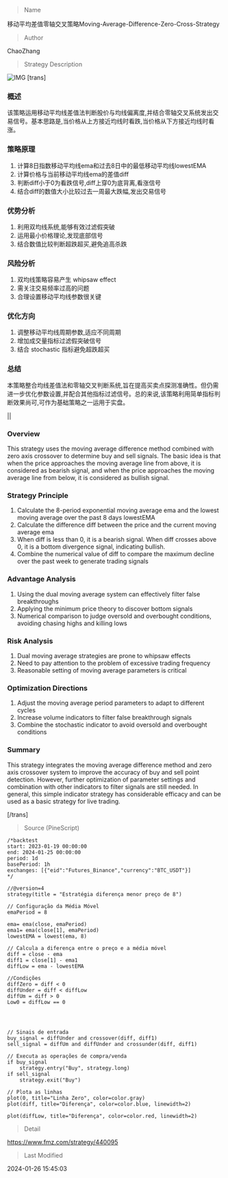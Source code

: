 
> Name

移动平均差值零轴交叉策略Moving-Average-Difference-Zero-Cross-Strategy

> Author

ChaoZhang

> Strategy Description

![IMG](https://www.fmz.com/upload/asset/fba222f1ecd01ae531.png)
[trans]

### 概述

该策略运用移动平均线差值法判断股价与均线偏离度,并结合零轴交叉系统发出交易信号。基本思路是,当价格从上方接近均线时看跌,当价格从下方接近均线时看涨。

### 策略原理  

1. 计算8日指数移动平均线ema和过去8日中的最低移动平均线lowestEMA
2. 计算价格与当前移动平均线ema的差值diff
3. 判断diff小于0为看跌信号,diff上穿0为底背离,看涨信号
4. 结合diff的数值大小比较过去一周最大跌幅,发出交易信号

### 优势分析

1. 利用双均线系统,能够有效过滤假突破
2. 运用最小价格理论,发现底部信号
3. 结合数值比较判断超跌超买,避免追高杀跌

### 风险分析  

1. 双均线策略容易产生 whipsaw  effect
2. 需关注交易频率过高的问题 
3. 合理设置移动平均线参数很关键

### 优化方向  

1. 调整移动平均线周期参数,适应不同周期
2. 增加成交量指标过滤假突破信号
3. 结合 stochastic 指标避免超跌超买

### 总结  

本策略整合均线差值法和零轴交叉判断系统,旨在提高买卖点探测准确性。但仍需进一步优化参数设置,并配合其他指标过滤信号。总的来说,该策略利用简单指标判断效果尚可,可作为基础策略之一运用于实盘。

||

### Overview

This strategy uses the moving average difference method combined with zero axis crossover to determine buy and sell signals. The basic idea is that when the price approaches the moving average line from above, it is considered as bearish signal, and when the price approaches the moving average line from below, it is considered as bullish signal.

### Strategy Principle

1. Calculate the 8-period exponential moving average ema and the lowest moving average over the past 8 days lowestEMA
2. Calculate the difference diff between the price and the current moving average ema  
3. When diff is less than 0, it is a bearish signal. When diff crosses above 0, it is a bottom divergence signal, indicating bullish.
4. Combine the numerical value of diff to compare the maximum decline over the past week to generate trading signals

### Advantage Analysis 

1. Using the dual moving average system can effectively filter false breakthroughs
2. Applying the minimum price theory to discover bottom signals  
3. Numerical comparison to judge oversold and overbought conditions, avoiding chasing highs and killing lows

### Risk Analysis   

1. Dual moving average strategies are prone to whipsaw effects
2. Need to pay attention to the problem of excessive trading frequency
3. Reasonable setting of moving average parameters is critical

### Optimization Directions

1. Adjust the moving average period parameters to adapt to different cycles
2. Increase volume indicators to filter false breakthrough signals 
3. Combine the stochastic indicator to avoid oversold and overbought conditions  

### Summary

This strategy integrates the moving average difference method and zero axis crossover system to improve the accuracy of buy and sell point detection. However, further optimization of parameter settings and combination with other indicators to filter signals are still needed. In general, this simple indicator strategy has considerable efficacy and can be used as a basic strategy for live trading.

[/trans]



> Source (PineScript)

``` pinescript
/*backtest
start: 2023-01-19 00:00:00
end: 2024-01-25 00:00:00
period: 1d
basePeriod: 1h
exchanges: [{"eid":"Futures_Binance","currency":"BTC_USDT"}]
*/

//@version=4
strategy(title = "Estratégia diferença menor preço de 8")

// Configuração da Média Móvel
emaPeriod = 8

ema= ema(close, emaPeriod)
ema1= ema(close[1], emaPeriod)
lowestEMA = lowest(ema, 8)

// Calcula a diferença entre o preço e a média móvel
diff = close - ema
diff1 = close[1] - ema1
diffLow = ema - lowestEMA

//Condições
diffZero = diff < 0
diffUnder = diff < diffLow
diffUm = diff > 0
Low0 = diffLow == 0




// Sinais de entrada
buy_signal = diffUnder and crossover(diff, diff1) 
sell_signal = diffUm and diffUnder and crossunder(diff, diff1)

// Executa as operações de compra/venda
if buy_signal
    strategy.entry("Buy", strategy.long)
if sell_signal
    strategy.exit("Buy")

// Plota as linhas
plot(0, title="Linha Zero", color=color.gray)
plot(diff, title="Diferença", color=color.blue, linewidth=2)

plot(diffLow, title="Diferença", color=color.red, linewidth=2)

```

> Detail

https://www.fmz.com/strategy/440095

> Last Modified

2024-01-26 15:45:03
